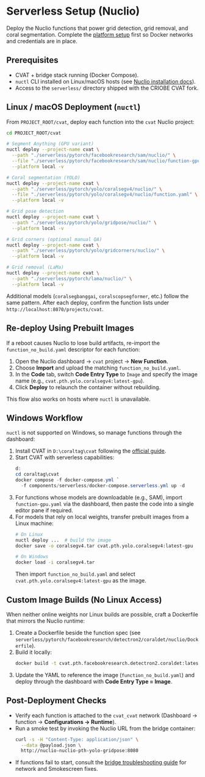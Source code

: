 # Serverless Setup (Nuclio)

Deploy the Nuclio functions that power grid detection, grid removal, and coral segmentation. Complete the [platform setup](setup_cvat_with_nuclio_and_bridge.md) first so Docker networks and credentials are in place.

## Prerequisites
- CVAT + bridge stack running (Docker Compose).
- `nuctl` CLI installed on Linux/macOS hosts (see [Nuclio installation docs](https://docs.nuclio.io/en/stable/reference/nuctl/nuctl.html)).
- Access to the `serverless/` directory shipped with the CRIOBE CVAT fork.

## Linux / macOS Deployment (`nuctl`)
From `PROJECT_ROOT/cvat`, deploy each function into the `cvat` Nuclio project:

```bash
cd PROJECT_ROOT/cvat

# Segment Anything (GPU variant)
nuctl deploy --project-name cvat \
  --path "./serverless/pytorch/facebookresearch/sam/nuclio/" \
  --file "./serverless/pytorch/facebookresearch/sam/nuclio/function-gpu.yaml" \
  --platform local -v

# Coral segmentation (YOLO)
nuctl deploy --project-name cvat \
  --path "./serverless/pytorch/yolo/coralsegv4/nuclio/" \
  --file "./serverless/pytorch/yolo/coralsegv4/nuclio/function.yaml" \
  --platform local -v

# Grid pose detection
nuctl deploy --project-name cvat \
  --path "./serverless/pytorch/yolo/gridpose/nuclio/" \
  --platform local -v

# Grid corners (optional manual QA)
nuctl deploy --project-name cvat \
  --path "./serverless/pytorch/yolo/gridcorners/nuclio/" \
  --platform local -v

# Grid removal (LaMa)
nuctl deploy --project-name cvat \
  --path "./serverless/pytorch/lama/nuclio/" \
  --platform local -v
```

Additional models (`coralsegbanggai`, `coralscopsegformer`, etc.) follow the same pattern. After each deploy, confirm the function lists under `http://localhost:8070/projects/cvat`.

## Re-deploy Using Prebuilt Images
If a reboot causes Nuclio to lose build artifacts, re-import the `function_no_build.yaml` descriptor for each function:

1. Open the Nuclio dashboard → `cvat` project → **New Function**.
2. Choose **Import** and upload the matching `function_no_build.yaml`.
3. In the **Code** tab, switch **Code Entry Type** to `Image` and specify the image name (e.g., `cvat.pth.yolo.coralsegv4:latest-gpu`).
4. Click **Deploy** to relaunch the container without rebuilding.

This flow also works on hosts where `nuctl` is unavailable.

## Windows Workflow
`nuctl` is not supported on Windows, so manage functions through the dashboard:

1. Install CVAT in `D:\coraltag\cvat` following the [official guide](https://docs.cvat.ai/docs/administration/basics/installation/#windows-10).
2. Start CVAT with serverless capabilities:
   ```powershell
   d:
   cd coraltag\cvat
   docker compose -f docker-compose.yml `
     -f components/serverless/docker-compose.serverless.yml up -d
   ```
3. For functions whose models are downloadable (e.g., SAM), import `function-gpu.yaml` via the dashboard, then paste the code into a single editor pane if required.
4. For models that rely on local weights, transfer prebuilt images from a Linux machine:
   ```bash
   # On Linux
   nuctl deploy ...  # build the image
   docker save -o coralsegv4.tar cvat.pth.yolo.coralsegv4:latest-gpu

   # On Windows
   docker load -i coralsegv4.tar
   ```
   Then import `function_no_build.yaml` and select `cvat.pth.yolo.coralsegv4:latest-gpu` as the image.

## Custom Image Builds (No Linux Access)
When neither online weights nor Linux builds are possible, craft a Dockerfile that mirrors the Nuclio runtime:

1. Create a Dockerfile beside the function spec (see `serverless/pytorch/facebookresearch/detectron2/coraldet/nuclio/Dockerfile`).
2. Build it locally:
   ```bash
   docker build -t cvat.pth.facebookresearch.detectron2.coraldet:latest-gpu .
   ```
3. Update the YAML to reference the image (`function_no_build.yaml`) and deploy through the dashboard with **Code Entry Type = Image**.

## Post-Deployment Checks
- Verify each function is attached to the `cvat_cvat` network (Dashboard → function → **Configurations → Runtime**).
- Run a smoke test by invoking the Nuclio URL from the bridge container:
  ```bash
  curl -s -H "Content-Type: application/json" \
    --data @payload.json \
    http://nuclio-nuclio-pth-yolo-gridpose:8080
  ```
- If functions fail to start, consult the [bridge troubleshooting guide](bridge/troubleshooting.md) for network and Smokescreen fixes.
